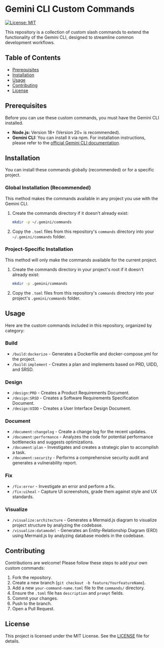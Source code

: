 # Gemini CLI Custom Commands

[![License: MIT](https://img.shields.io/badge/License-MIT-yellow.svg)](https://opensource.org/licenses/MIT)

This repository is a collection of custom slash commands to extend the functionality of the Gemini CLI, designed to streamline common development workflows.

## Table of Contents

- [Prerequisites](#prerequisites)
- [Installation](#installation)
- [Usage](#usage)
- [Contributing](#contributing)
- [License](#license)

## Prerequisites

Before you can use these custom commands, you must have the Gemini CLI installed.

- **Node.js:** Version 18+ (Version 20+ is recommended).
- **Gemini CLI:** You can install it via npm. For installation instructions, please refer to the [official Gemini CLI documentation](https://github.com/google/gemini-cli).

## Installation

You can install these commands globally (recommended) or for a specific project.

### Global Installation (Recommended)

This method makes the commands available in any project you use with the Gemini CLI.

1. Create the commands directory if it doesn't already exist:

    ```bash
    mkdir -p ~/.gemini/commands
    ```

2. Copy the `.toml` files from this repository's `commands` directory into your `~/.gemini/commands` folder.

### Project-Specific Installation

This method will only make the commands available for the current project.

1. Create the commands directory in your project's root if it doesn't already exist:

    ```bash
    mkdir -p .gemini/commands
    ```

2. Copy the `.toml` files from this repository's `commands` directory into your project's `.gemini/commands` folder.

## Usage

Here are the custom commands included in this repository, organized by category:

### Build

- `/build:dockerize` - Generates a Dockerfile and docker-compose.yml for the project.
- `/build:implement` - Creates a plan and implements based on PRD, UIDD, and SRSD.

### Design

- `/design:PRD` - Creates a Product Requirements Document.
- `/design:SRSD` - Creates a Software Requirements Specification Document.
- `/design:UIDD` - Creates a User Interface Design Document.

### Document

- `/document:changelog` - Create a change log for the recent updates.
- `/document:performance` - Analyzes the code for potential performance bottlenecks and suggests optimizations.
- `/document:plan` - Investigates and creates a strategic plan to accomplish a task.
- `/document:security` - Performs a comprehensive security audit and generates a vulnerability report.

### Fix

- `/fix:error` - Investigate an error and perform a fix.
- `/fix:uiheal` - Capture UI screenshots, grade them against style and UX standards.

### Visualize

- `/visualize:architecture` - Generates a Mermaid.js diagram to visualize project structure by analyzing the codebase.
- `/visualize:datamodel` - Generates an Entity-Relationship Diagram (ERD) using Mermaid.js by analyzing database models in the codebase.

## Contributing

Contributions are welcome! Please follow these steps to add your own custom commands:

1. Fork the repository.
2. Create a new branch (`git checkout -b feature/YourFeatureName`).
3. Add a new `your-command-name.toml` file to the `commands/` directory.
4. Ensure the `.toml` file has `description` and `prompt` fields.
5. Commit your changes.
6. Push to the branch.
7. Open a Pull Request.

## License

This project is licensed under the MIT License. See the [LICENSE](LICENSE) file for details.
